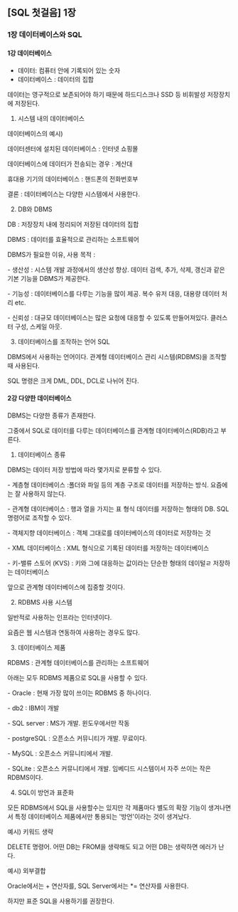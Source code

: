 ## [SQL 첫걸음] 1장

### 1장 데이터베이스와 SQL

#### 1강 데이터베이스

- 데이터: 컴퓨터 안에 기록되어 있는 숫자
- 데이터베이스 : 데이터의 집합

데이터는 영구적으로 보존되어야 하기 때문에 하드디스크나 SSD 등 비휘발성 저장장치에 저장된다.



1. 시스템 내의 데이터베이스

데이터베이스의 예시)

데이터센터에 설치된 데이터베이스 : 인터넷 쇼핑몰

데이터베이스에 데이터가 전송되는 경우 : 계산대

휴대용 기기의 데이터베이스 : 핸드폰의 전화번호부

결론 : 데이터베이스는 다양한 시스템에서 사용한다.  

2. DB와 DBMS

DB : 저장장치 내에 정리되어 저장된 데이터의 집합

DBMS : 데이터를 효율적으로 관리하는 소프트웨어

DBMS가 필요한 이유, 사용 목적 :

\- 생산성 : 시스템 개발 과정에서의 생산성 향상. 데이터 검색, 추가, 삭제, 갱신과 같은 기본 기능을 DBMS가 제공한다.

\- 기능성 : 데이터베이스를 다루는 기능을 많이 제공. 복수 유저 대응, 대용량 데이터 처리 etc.

\- 신뢰성 : 대규모 데이터베이스는 많은 요청에 대응할 수 있도록 만들어져있다. 클러스터 구성, 스케일 아웃.  

3. 데이터베이스를 조작하는 언어 SQL

DBMS에서 사용하는 언어이다. 관계형 데이터베이스 관리 시스템(RDBMS)을 조작할 때 사용된다. 

SQL 명령은 크게 DML, DDL, DCL로 나뉘어 진다.   



#### 2강 다양한 데이터베이스

DBMS는 다양한 종류가 존재한다. 

그중에서 SQL로 데이터를 다루는 데이터베이스를 관계형 데이터베이스(RDB)라고 부른다.   

1. 데이터베이스 종류

DBMS는 데이터 저장 방법에 따라 몇가지로 분류할 수 있다.

\- 계층형 데이터베이스 :폴더와 파일 등의 계층 구조로 데이터를 저장하는 방식. 요즘에는 잘 사용하지 않는다.

\- 관계형 데이터베이스 : 행과 열을 가지는 표 형식 데이터를 저장하는 형태의 DB. SQL 명령어로 조작할 수 있다. 

\- 객체지향 데이터베이스 : 객체 그대로를 데이터베이스의 데이터로 저장하는 것

\- XML 데이터베이스 : XML 형식으로 기록된 데이터를 저장하는 데이터베이스

\- 키-밸류 스토어 (KVS) : 키와 그에 대응하는 값이라는 단순한 형태의 데이털ㄹ 저장하는 데이터베이스

앞으로 관계형 데이터베이스에 집중할 것이다.   

2. RDBMS 사용 시스템

일반적로 사용하는 인프라는 인터넷이다.

요즘은 웹 시스템과 연동하여 사용하는 경우도 많다.   

3. 데이터베이스 제품

RDBMS : 관계형 데이터베이스를 관리하는 소프트웨어

아래는 모두 RDBMS 제품으로 SQL을 사용할 수 있다.

\- Oracle : 현재 가장 많이 쓰이는 RDBMS 중 하나이다.

\- db2 : IBM이 개발

\- SQL server : MS가 개발. 윈도우에서만 작동

\- postgreSQL : 오픈소스 커뮤니티가 개발. 무료이다.

\- MySQL : 오픈소스 커뮤니티에서 개발.

\- SQLite : 오픈소스 커뮤니티에서 개발. 임베디드 시스템이서 자주 쓰이는 작은 RDBMS이다.  

4. SQL이 방언과 표준화

모든 RDBMS에서 SQL을 사용할수는 있지만 각 제품마다 별도의 확장 기능이 생겨나면서 특정 데이터베이스 제품에서만 통용되는 '방언'이라는 것이 생겨났다.

예시) 키워드 생략

DELETE 명령어. 어떤 DB는 FROM을 생략해도 되고 어떤 DB는 생략하면 에러가 난다. 

예시) 외부결합

Oracle에서는 + 연산자를, SQL Server에서는 *= 연산자를 사용한다.

하지만 표준 SQL을 사용하기를 권장한다. 